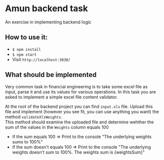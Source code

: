# Amun backend task

An exercise in implementing backend logic

## How to use it:

- `$ npm install`
- `$ npm start`
- Visit `http://localhost:3030/`

## What should be implemented

Very common task in financial engineering is to take some excel file as input, parse it and use
its values for various operations.
In this task you are asked to implement a simple excel file content validator.

At the root of the backend project you can find `input.xls` file.
Upload this file and implement (however you see fit, you can use anything you want) the method
`validateXlsWeights`.<br/>
This method should examine the uploaded file and determine wehther the sum of the values in the `Weights`
column equals 100

- If the sum equals 100 => Print to the console "The underlying weights sums to 100%"
- If the sum doesn't equals 100 => Print to the console "The underlying weights doesn't sum to 100%. The weights sum is {weightsSum}"
